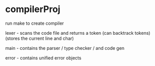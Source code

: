# compilerProj

run make to create compiler

lexer - scans the code file and returns a token (can backtrack tokens) 
        (stores the current line and char)
        
main - contains the parser / type checker / and code gen

error - contains unified error objects
